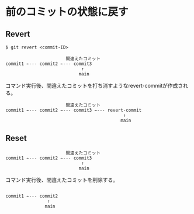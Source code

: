 # 前のコミットの状態に戻す

## Revert

```
$ git revert <commit-ID>
```

```
                       間違えたコミット
commit1 ←--- commit2 ←--- commit3
                             ↑
                            main
```

コマンド実行後、間違えたコミットを打ち消すようなrevert-commitが作成される。

```
                       間違えたコミット
commit1 ←--- commit2 ←--- commit3 ←--- revert-commit
                                             ↑
                                            main
```

## Reset

```
                       間違えたコミット
commit1 ←--- commit2 ←--- commit3
                             ↑
                            main
```

コマンド実行後、間違えたコミットを削除する。

```

commit1 ←--- commit2
                ↑
               main
```